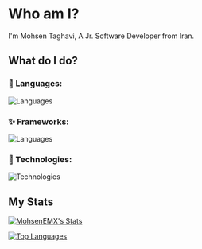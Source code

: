 # Who am I?
I'm Mohsen Taghavi, A Jr. Software Developer from Iran.
## What do I do?

### 💎 Languages:

![Languages](https://skillicons.dev/icons?i=js,ts,nodejs,dart,kotlin,bash&theme=dark)

### ✨ Frameworks:

![Languages](https://skillicons.dev/icons?i=flutter&theme=dark)

### 🧨 Technologies:

![Technologies](https://skillicons.dev/icons?i=git,mongodb,mysql,arduino,firebase,supabase&theme=dark)
## My Stats
<a href="http://www.github.com/MohsenEMX"><img src="https://github-readme-stats.vercel.app/api?username=MohsenEMX&show_icons=true&hide=&count_private=true&title_color=0891b2&text_color=ffffff&icon_color=ffffff&bg_color=1c1917&hide_border=true&show_icons=true" alt="MohsenEMX's Stats" /></a>



<a href="https://github.com/MohsenEMX" align="left"><img src="https://github-readme-stats.vercel.app/api/top-langs/?username=MohsenEMX&langs_count=10&title_color=0891b2&text_color=ffffff&icon_color=ffffff&bg_color=1c1917&hide_border=true&locale=en&custom_title=Top%20%Languages" alt="Top Languages" /></a>

